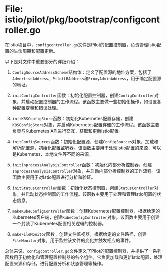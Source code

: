 # File: istio/pilot/pkg/bootstrap/configcontroller.go

在Istio项目中，`configcontroller.go`文件是Pilot的配置控制器，负责管理Istio配置的生命周期和配置更新。

以下是对文件中重要部分的详细介绍：

1. `ConfigSourceAddressScheme`结构体：定义了配置源的地址方案，包括了`AdvertiseAddress`、`PilotLBAddress`和`ProxyAdminAddress`，用于确定配置源的地址。

2. `initConfigController`函数：初始化配置控制器，创建`ConfigController`对象，并启动配置控制器的工作流程。该函数主要做一些初始化操作，如设置各种配置变量和错误处理。

3. `initK8SConfigStore`函数：初始化Kubernetes配置存储，创建`K8SConfigStore`对象，并启动Kubernetes配置存储的工作流程。该函数主要负责与Kubernetes API进行交互，获取和更新Istio配置。

4. `initConfigSources`函数：初始化配置源，创建`ConfigSources`对象，加载和解析配置源，初始化配置监听器。该函数主要用于处理Istio配置的来源，可以是Kubernetes、本地文件等不同的来源。

5. `initInprocessAnalysisController`函数：初始化内部分析控制器，创建`InprocessAnalysisController`对象，并启动内部分析控制器的工作流程。该函数主要用于对Istio配置进行分析和验证。

6. `initStatusController`函数：初始化状态控制器，创建`StatusController`对象，并启动状态控制器的工作流程。该函数主要用于处理和管理Istio配置的状态信息。

7. `makeKubeConfigController`函数：创建Kubernetes配置控制器，根据给定的Kubernetes客户端，创建`KubeConfigController`对象。该函数主要用于创建一个封装了Kubernetes配置相关逻辑的控制器。

8. `makeFileMonitor`函数：创建文件监视器，根据给定的文件路径，创建`FileMonitor`对象，用于监控该文件的变化并触发相应的事件。

总体来说，`configcontroller.go`文件定义了Pilot的配置控制器，并提供了一系列函数用于初始化和管理配置控制器的各个组件。它负责加载和更新Istio配置，处理配置来源和存储，进行配置分析和状态管理等操作。

